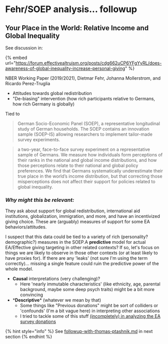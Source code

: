 # Fehr/SOEP analysis... followup

## Your Place in the World: Relative Income and Global Inequality

See discussion in:

{% embed url="https://forum.effectivealtruism.org/posts/cdg662uCP6YFgYyRL/does-awareness-of-global-inequality-increase-personal-giving" %}

NBER Working Paper (2019/2021), Dietmar Fehr, Johanna Mollerstrom, and Ricardo Perez-Truglia

* Attitudes towards global redistribution
* "De-biasing" intervention (how rich participants relative to Germans, how rich Germany is globally)

Tied to

> German Socio-Economic Panel (SOEP), a representative longitudinal study of German households. The SOEP contains an innovation sample (SOEP-IS) allowing researchers to implement tailor-made survey experiments.

> a two-year, face-to-face survey experiment on a representative sample of Germans. We measure how individuals form perceptions of their ranks in the national and global income distributions, and how those perceptions relate to their national and global policy preferences. We find that Germans systematically underestimate their true place in the world’s income distribution, but that correcting those misperceptions does not affect their support for policies related to global inequality.

### _**Why might this be relevant:**_

They ask about support for global redistribution, international aid institutions, globalization, immigration, and more, and have an incentivized giving choice. These are (arguably) measures of support for some EA behaviors/attitudes.

I suspect that this data could be tied to a variety of rich (personality? demographic?) measures in the SOEP.A **predictive** model for actual EA/Effective giving targeting in other related contexts? If so, let's focus on things we are likely to observe in those other contexts (or at least likely to have proxies for). If there are any 'leaks' (not sure I'm using the term correctly)... missing a single feature could ruin the predictive power of the whole model.

* **Causal** interpretations (very challenging)?
  * Here 'nearly immutable characteristics' (like ethnicity, age, parental background, maybe some deep psych traits) might be a bit more convincing
* \***Descriptive**\* (whatever we mean by that)
  * Some things like "Previous donations" might be sort of colliders or 'confounds' (I'm a bit vague here) in interpreting other associations
  * I tried to tackle some of this stuff [(incompletely) in analyzing the EA survey donations](https://rethinkpriorities.github.io/ea\_data\_public/eas\_donations.html)

{% hint style="info" %}
See [followup-with-thomas-ptashnik.md](followup-with-thomas-ptashnik.md "mention") in next section
{% endhint %}
